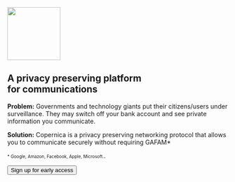 <section id="stack">
    <div class="header_background_home">
        <div class="header_content_stack">
            <div class="container">
                <div class="row">
                    <div class="col-xs-12">
                        <div class="text-center">
                            <img src="/img/stack-min.png" width="121px" />
                            <h1 class="section_heading_white">A privacy preserving platform<br>for communications</h1>
                        </div>
                    </div>
                    <div class="col-xs-offset-2 col-xs-8">
                        <div class="text-center">
                            <p class="text_white">
                                <b class="text_white">Problem:</b> Governments and technology giants put their citizens/users under surveillance. They may switch off your bank account and see private information you communicate.
                            </p>
                            <p class="text_white">
                                <b class="text_white">Solution:</b> Copernica is a privacy preserving networking protocol that allows you to communicate securely without requiring GAFAM*
                            </p>
                            <p>
                            <span class="text_white" style="font-size:0.7em">* Google, Amazon, Facebook, Apple, Microsoft.</span>.
                            </p>
                            <button class="btn btn-lg btn-primary" onclick="location.href = 'https://docs.google.com/forms/d/e/1FAIpQLSfJYF5LM5MD-IaEqJAZ-oboUi-IDnGaH7II5yg1_1WfIadhPw/viewform?usp=sf_link';">Sign up for early access</button>
                        </div>
                    </div>
                </div>
            </div>
        </div>
    </div>
</section>
